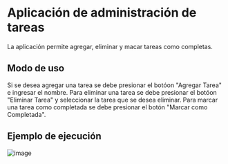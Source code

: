 # Aplicación de administración de tareas
La aplicación permite agregar, eliminar y macar tareas como completas.

## Modo de uso
Si se desea agregar una tarea se debe presionar el botóon "Agregar Tarea" e ingresar el nombre.
Para eliminar una tarea se debe presionar el botóon "Eliminar Tarea" y seleccionar la tarea que se desea eliminar.
Para marcar una tarea como completada se debe presionar el botón "Marcar como Completada".

## Ejemplo de ejecución
![image](https://github.com/user-attachments/assets/6ff60aa6-2d2a-4ba1-b72a-b3d59ec33f04)
